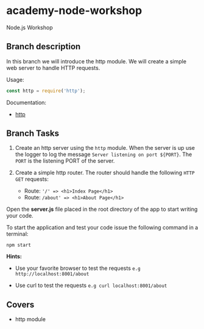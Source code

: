 # academy-node-workshop

Node.js Workshop

## Branch description

In this branch we will introduce the http module. We will create a simple web server to handle HTTP requests.

Usage:

```js
const http = require('http');
```

Documentation:

- [http](https://nodejs.org/api/http.html#http_http)

## Branch Tasks

1. Create an http server using the `http` module. When the server is up use the logger to 
log the message `Server listening on port ${PORT}`. The ``PORT`` is the listening PORT of the server.

2. Create a simple http router. The router should handle the following `HTTP GET` requests:
    * Route: `'/' => <h1>Index Page</h1>`
    * Route: `/about' => <h1>About Page</h1>`

Open the **server.js** file placed in the root directory of the app to start writing your code.

To start the application and test your code issue the following command in a terminal:

```
npm start
```

**Hints:** 

- Use your favorite browser to test the requests
`e.g http://localhost:8001/about`

- Use curl to test the requests
`e.g curl localhost:8001/about`

## Covers

- http module
